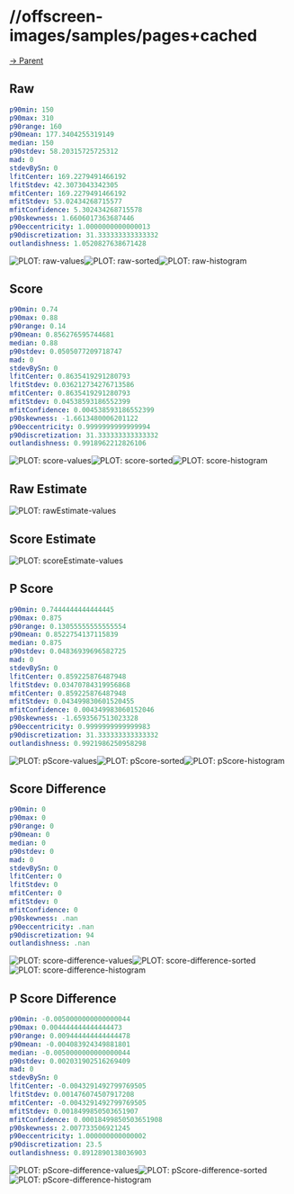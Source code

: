 
# //offscreen-images/samples/pages+cached

[→ Parent](../..)


## Raw


```yaml
p90min: 150
p90max: 310
p90range: 160
p90mean: 177.3404255319149
median: 150
p90stdev: 58.20315725725312
mad: 0
stdevBySn: 0
lfitCenter: 169.2279491466192
lfitStdev: 42.3073043342305
mfitCenter: 169.2279491466192
mfitStdev: 53.02434268715577
mfitConfidence: 5.302434268715578
p90skewness: 1.6606017363687446
p90eccentricity: 1.0000000000000013
p90discretization: 31.333333333333332
outlandishness: 1.0520827638671428

```

![PLOT: raw-values](./raw/values.svg)![PLOT: raw-sorted](./raw/sorted.svg)![PLOT: raw-histogram](./raw/histogram.svg)
## Score


```yaml
p90min: 0.74
p90max: 0.88
p90range: 0.14
p90mean: 0.856276595744681
median: 0.88
p90stdev: 0.0505077209718747
mad: 0
stdevBySn: 0
lfitCenter: 0.8635419291280793
lfitStdev: 0.036212734276713586
mfitCenter: 0.8635419291280793
mfitStdev: 0.04538593186552399
mfitConfidence: 0.004538593186552399
p90skewness: -1.6613480006201122
p90eccentricity: 0.9999999999999994
p90discretization: 31.333333333333332
outlandishness: 0.9918962212826106

```

![PLOT: score-values](./score/values.svg)![PLOT: score-sorted](./score/sorted.svg)![PLOT: score-histogram](./score/histogram.svg)
## Raw Estimate

![PLOT: rawEstimate-values](./rawEstimate/values.svg)
## Score Estimate

![PLOT: scoreEstimate-values](./scoreEstimate/values.svg)
## P Score


```yaml
p90min: 0.7444444444444445
p90max: 0.875
p90range: 0.13055555555555554
p90mean: 0.8522754137115839
median: 0.875
p90stdev: 0.04836939696582725
mad: 0
stdevBySn: 0
lfitCenter: 0.859225876487948
lfitStdev: 0.03470784319956868
mfitCenter: 0.859225876487948
mfitStdev: 0.043499830601520455
mfitConfidence: 0.004349983060152046
p90skewness: -1.6593567513023328
p90eccentricity: 0.9999999999999983
p90discretization: 31.333333333333332
outlandishness: 0.9921986250958298

```

![PLOT: pScore-values](./pScore/values.svg)![PLOT: pScore-sorted](./pScore/sorted.svg)![PLOT: pScore-histogram](./pScore/histogram.svg)
## Score Difference


```yaml
p90min: 0
p90max: 0
p90range: 0
p90mean: 0
median: 0
p90stdev: 0
mad: 0
stdevBySn: 0
lfitCenter: 0
lfitStdev: 0
mfitCenter: 0
mfitStdev: 0
mfitConfidence: 0
p90skewness: .nan
p90eccentricity: .nan
p90discretization: 94
outlandishness: .nan

```

![PLOT: score-difference-values](./score-difference/values.svg)![PLOT: score-difference-sorted](./score-difference/sorted.svg)![PLOT: score-difference-histogram](./score-difference/histogram.svg)
## P Score Difference


```yaml
p90min: -0.0050000000000000044
p90max: 0.004444444444444473
p90range: 0.009444444444444478
p90mean: -0.004083924349881801
median: -0.0050000000000000044
p90stdev: 0.002031902516269409
mad: 0
stdevBySn: 0
lfitCenter: -0.0043291492799769505
lfitStdev: 0.001476074507917208
mfitCenter: -0.0043291492799769505
mfitStdev: 0.0018499850503651907
mfitConfidence: 0.00018499850503651908
p90skewness: 2.007733506921245
p90eccentricity: 1.000000000000002
p90discretization: 23.5
outlandishness: 0.8912890138036903

```

![PLOT: pScore-difference-values](./pScore-difference/values.svg)![PLOT: pScore-difference-sorted](./pScore-difference/sorted.svg)![PLOT: pScore-difference-histogram](./pScore-difference/histogram.svg)